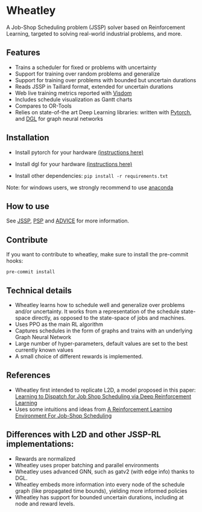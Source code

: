 # Wheatley

A Job-Shop Scheduling problem (JSSP) solver based on Reinforcement Learning, targeted to solving real-world industrial problems, and more.

## Features
- Trains a scheduler for fixed or problems with uncertainty
- Support for training over random problems and generalize
- Support for training over problems with bounded but uncertain durations
- Reads JSSP in Taillard format, extended for uncertain durations
- Web live training metrics reported with [Visdom](https://ai.facebook.com/tools/visdom/)
- Includes schedule visualization as Gantt charts
- Compares to OR-Tools
- Relies on state-of-the art Deep Learning libraries: written with [Pytorch](https://pytorch.org/),  and [DGL](https://www.dgl.ai/) for graph neural networks

## Installation


- Install pytorch for your hardware [(instructions here)](https://pytorch.org/get-started/locally/)

- Install dgl for your hardware [(instructions here)](https://www.dgl.ai/pages/start.html)

- Install other dependencies: `pip install -r requirements.txt`

Note: for windows users, we strongly recommend to use [anaconda](https://www.anaconda.com/)

## How to use

See [JSSP](docs/JSSP.md), [PSP](/docs/PSP.md) and [ADVICE](/docs/ADVICE.md) for more information.

## Contribute
If you want to contribute to wheatley, make sure to install the pre-commit hooks:
```
pre-commit install
```

## Technical details
- Wheatley learns how to schedule well and generalize over problems and/or uncertainty. It works from a representation of the schedule state-space directly, as opposed to the state-space of jobs and machines.
- Uses PPO as the main RL algorithm
- Captures schedules in the form of graphs and trains with an underlying Graph Neural Network
- Large number of hyper-parameters, default values are set to the best currently known values
- A small choice of different rewards is implemented.

## References
- Wheatley first intended to replicate L2D, a model proposed in this paper:
[Learning to Dispatch for Job Shop Scheduling via Deep Reinforcement Learning](https://arxiv.org/pdf/2010.12367)
- Uses some intuitions and ideas from [A Reinforcement Learning Environment For Job-Shop Scheduling](https://arxiv.org/abs/2104.03760)

## Differences with L2D and other JSSP-RL implementations:
 - Rewards are normalized
 - Wheatley uses proper batching and parallel environments
 - Wheatley uses advanced GNN, such as gatv2  (with edge info) thanks to DGL.
 - Wheatley embeds more information into every node of the schedule graph (like propagated time bounds), yielding more informed policies
 - Wheatley has support for bounded uncertain durations, including at node and reward levels.


